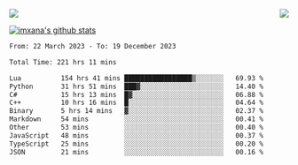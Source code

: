 <p>
  <a href="https://count.getloli.com/"><img src="https://count.getloli.com/get/@xana.readme?theme=moebooru-h"></a>
  <img src="https://weather-icon.journeyad.repl.co/@hangzhou?v=1" align="right">
</p>


<a href="https://github.com/imxana"><img align="center" src="https://github-readme-stats.vercel.app/api?username=imxana&show_icons=true&include_all_commits=true&hide_border=tru&custom_title=imxana%27s%20Github%20Stats" alt="imxana's github stats" /></a> 

<!--START_SECTION:waka-->

```txt
From: 22 March 2023 - To: 19 December 2023

Total Time: 221 hrs 11 mins

Lua          154 hrs 41 mins █████████████████▒░░░░░░░   69.93 %
Python       31 hrs 51 mins  ███▓░░░░░░░░░░░░░░░░░░░░░   14.40 %
C#           15 hrs 13 mins  █▓░░░░░░░░░░░░░░░░░░░░░░░   06.88 %
C++          10 hrs 16 mins  █░░░░░░░░░░░░░░░░░░░░░░░░   04.64 %
Binary       5 hrs 14 mins   ▓░░░░░░░░░░░░░░░░░░░░░░░░   02.37 %
Markdown     54 mins         ░░░░░░░░░░░░░░░░░░░░░░░░░   00.41 %
Other        53 mins         ░░░░░░░░░░░░░░░░░░░░░░░░░   00.40 %
JavaScript   48 mins         ░░░░░░░░░░░░░░░░░░░░░░░░░   00.37 %
TypeScript   25 mins         ░░░░░░░░░░░░░░░░░░░░░░░░░   00.20 %
JSON         21 mins         ░░░░░░░░░░░░░░░░░░░░░░░░░   00.16 %
```

<!--END_SECTION:waka-->
